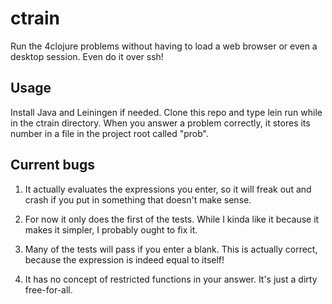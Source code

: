 # ctrain

Run the 4clojure problems without having to load a web browser or even a desktop session. Even do it over ssh!

## Usage

Install Java and Leiningen if needed. Clone this repo and type lein run while in the ctrain directory.
When you answer a problem correctly, it stores its number in a file in the project root called "prob".

## Current bugs

1. It actually evaluates the expressions you enter, so it will freak out and crash if you put in something that doesn't make sense.

2. For now it only does the first of the tests. While I kinda like it because it makes it simpler, I probably ought to fix it.

3. Many of the tests will pass if you enter a blank. This is actually correct, because the expression is indeed equal to itself!

4. It has no concept of restricted functions in your answer. It's just a dirty free-for-all.
